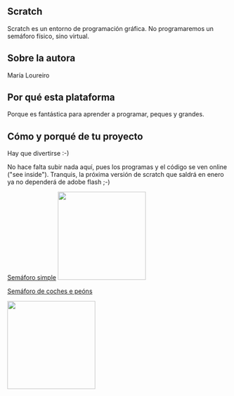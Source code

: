 ## Scratch

Scratch es un entorno de programación gráfica. No programaremos un semáforo físico, sino virtual.

## Sobre la autora
María Loureiro

## Por qué esta plataforma
Porque es fantástica para aprender a programar, peques y grandes. 

## Cómo y porqué de tu proyecto
Hay que divertirse :-)

No hace falta subir nada aquí, pues los programas y el código se ven online ("see inside").
Tranquis, la próxima versión de scratch que saldrá en enero ya no dependerá de adobe flash ;-)

[Semáforo simple](https://scratch.mit.edu/projects/70264508/)
<img src="https://github.com/dcuartielles/semaforos/blob/master/ejemplos/Scratch/img/semaforo1.png" height="200" width="200">

[Semáforo de coches e peóns](https://scratch.mit.edu/projects/70142748/)

<img src="https://github.com/dcuartielles/semaforos/blob/master/ejemplos/Scratch/img/semaforo2.png" height="200" width="200">
